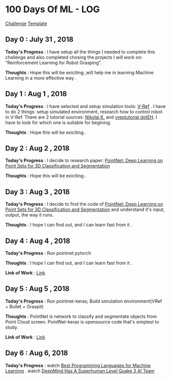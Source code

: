 # 100 Days Of ML - LOG
[Challenge](https://github.com/llSourcell/100_Days_of_ML_Code)
[Template](https://github.com/LordSomen/100DaysOfML/blob/master/Log.md)
## Day 0 : July 31 , 2018
 
**Today's Progress** : I have setup all the things I needed to complete this challenge and also completed chosing the projects I will work on: "Reinforcement Learning for Robot Grasping".

**Thoughts** : Hope this will be exiciting ,will help me in learning Machine Learning in a more effective way .

## Day 1 : Aug 1 , 2018
 
**Today's Progress** : I have selected and setup simulation tools: [V-Ref](http://www.coppeliarobotics.com/index.html) . I have to do 2 things: setup simulated environment, research how to control robot in V-Ref. There are 2 tutorial sources: [Nikolai K.](https://www.youtube.com/channel/UC2P7h5Vik9tLafPQ2hlKVLA) and [
vreptutorial dotEH](https://www.youtube.com/channel/UCbMWe5uU-udNiGVmIHAUmjg). I have to look for which one is suitable for begining.

**Thoughts** : Hope this will be exiciting .

## Day 2 : Aug 2 , 2018
 
**Today's Progress** : I decide to research paper: [PointNet: Deep Learning on Point Sets for 3D Classification and Segmentation](https://arxiv.org/abs/1612.00593)

**Thoughts** : Hope this will be exiciting .

## Day 3 : Aug 3 , 2018
 
**Today's Progress** : I decide to find the code of [PointNet: Deep Learning on Point Sets for 3D Classification and Segmentation](https://arxiv.org/abs/1612.00593) and understand it's input, output, the way it runs.

**Thoughts** : I hope I can find out, and I can learn fast from it .

## Day 4 : Aug 4 , 2018
 
**Today's Progress** : Run pointnet.pytorch

**Thoughts** : I hope I can find out, and I can learn fast from it .

**Link of Work** : [Link](https://github.com/minhncedutw/pointnet.pytorch)

## Day 5 : Aug 5 , 2018
 
**Today's Progress** : Run pointnet-keras; Build simulation environment(VRef + Bullet + Graspit)

**Thoughts** : PointNet is network to classify and segmentate objects from Point Cloud screen. PointNet-keras is opensource code that's simplest to study.

**Link of Work** : [Link](https://github.com/minhncsocial/pointnet-keras.git)

## Day 6 : Aug 6, 2018
 
**Today's Progress** : watch [Best Programming Languages for Machine Learning](https://www.youtube.com/watch?v=-cdxxrbKdho&feature=youtu.be) . watch [DeepMind Has A Superhuman Level Quake 3 AI Team](https://www.youtube.com/watch?v=MvFABFWPBrw)


